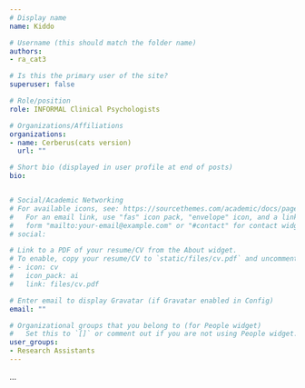 ```yaml
---
# Display name
name: Kiddo

# Username (this should match the folder name)
authors:
- ra_cat3

# Is this the primary user of the site?
superuser: false

# Role/position
role: INFORMAL Clinical Psychologists

# Organizations/Affiliations
organizations:
- name: Cerberus(cats version)
  url: ""

# Short bio (displayed in user profile at end of posts)
bio: 


# Social/Academic Networking
# For available icons, see: https://sourcethemes.com/academic/docs/page-builder/#icons
#   For an email link, use "fas" icon pack, "envelope" icon, and a link in the
#   form "mailto:your-email@example.com" or "#contact" for contact widget.
# social:

# Link to a PDF of your resume/CV from the About widget.
# To enable, copy your resume/CV to `static/files/cv.pdf` and uncomment the lines below.
# - icon: cv
#   icon_pack: ai
#   link: files/cv.pdf

# Enter email to display Gravatar (if Gravatar enabled in Config)
email: ""

# Organizational groups that you belong to (for People widget)
#   Set this to `[]` or comment out if you are not using People widget.
user_groups: 
- Research Assistants
---
```

...